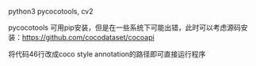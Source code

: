 python3
pycocotools, cv2

pycocotools 可用pip安装，但是在一些系统下可能出错，此时可以考虑源码安装：https://github.com/cocodataset/cocoapi

将代码46行改成coco style annotation的路径即可直接运行程序